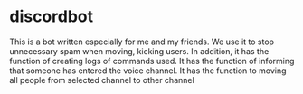 # discordbot
This is a bot written especially for me and my friends. We use it to stop unnecessary spam when moving, kicking users. In addition, it has the function of creating logs of commands used. It has the function of informing that someone has entered the voice channel. It has the function to moving all people from selected channel to other channel 
